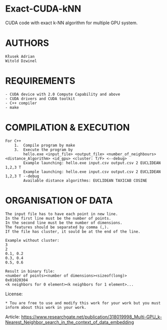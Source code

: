# Exact-CUDA-kNN
CUDA code with exact k-NN algorithm for multiple GPU system.

AUTHORS
=======
	
	Kłusek Adrian
	Witold Dzwinel
	
REQUIREMENTS
============

	- CUDA device with 2.0 Compute Capability and above
	- CUDA drivers and CUDA toolkit
	- C++ compiler
	- make
	
COMPILATION & EXECUTION
=======================

	For C++
		1.	Compile program by make
		3.	Execute the program by
			hello.exe <input_file> <output_file> <number_of_neighbours> <distance_Algorithm> <id_gpu> <cluster: T/F> <--debug>
			Example launching: hello.exe input.csv output.csv 2 EUCLIDEAN 1,2,3 T
			Example launching: hello.exe input.csv output.csv 2 EUCLIDEAN 1,2,3 T --debug
			Available distance algorithms: EUCLIDEAN TAXICAB COSINE
			
ORGANISATION OF DATA
====================
	
	The input file has to have each point in new line. 
	In the first line must be the number of points.
	In the second line must be the number of dimensions.
	The features should be separated by comma (,).
	If the file has cluster, it sould be at the end of the line.
	
	Example without cluster:
	3
	2
	0.1, 0.2
	0.3, 0.4
	0.5, 0.6
	
	Result in binary file:
	<number of points><number of dimensions><sizeof(long)>
	0x01020304
	<k neighbors for 0 element><k neighbors for 1 element>...
	
License:

    * Tou are free to use and modify this work for your work but you must inform about this work in your work.
    
Article:
    https://www.researchgate.net/publication/318019998_Multi-GPU_k-Nearest_Neighbor_search_in_the_context_of_data_embedding
